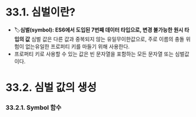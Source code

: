 # 33.1. 심벌이란?
- 🏷️**심벌(symbol): ES6에서 도입된 7번째 데이터 타입으로, 변경 불가능한 원시 타입의 값** 심벌 값은 다른 값과 중복되지 않는 유일무이한값으로, 주로 이름의 충돌 위험이 없는유일한 프로퍼티 키를 마들기 위해 사용한다.
- 프로퍼티 키로 사용할 수 있는 값은 빈 문자열을 포함하는 모든 문자열 또는 심벌값이다.

# 33.2. 심벌 값의 생성
### 33.2.1. Symbol 함수

